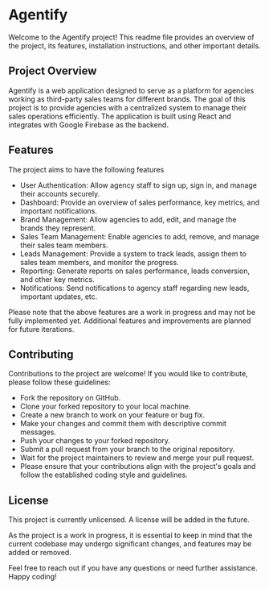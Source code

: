 # Agentify

Welcome to the Agentify project! This readme file provides an overview of the project, its features, installation instructions, and other important details.

## Project Overview
Agentify is a web application designed to serve as a platform for agencies working as third-party sales teams for different brands. The goal of this project is to provide agencies with a centralized system to manage their sales operations efficiently. The application is built using React and integrates with Google Firebase as the backend.

## Features
The project aims to have the following features

- User Authentication: Allow agency staff to sign up, sign in, and manage their accounts securely.
- Dashboard: Provide an overview of sales performance, key metrics, and important notifications.
- Brand Management: Allow agencies to add, edit, and manage the brands they represent.
- Sales Team Management: Enable agencies to add, remove, and manage their sales team members.
- Leads Management: Provide a system to track leads, assign them to sales team members, and monitor the progress.
- Reporting: Generate reports on sales performance, leads conversion, and other key metrics.
- Notifications: Send notifications to agency staff regarding new leads, important updates, etc.

  
Please note that the above features are a work in progress and may not be fully implemented yet. Additional features and improvements are planned for future iterations.

## Contributing
Contributions to the project are welcome! If you would like to contribute, please follow these guidelines:

- Fork the repository on GitHub.
- Clone your forked repository to your local machine.
- Create a new branch to work on your feature or bug fix.
- Make your changes and commit them with descriptive commit messages.
- Push your changes to your forked repository.
- Submit a pull request from your branch to the original repository.
- Wait for the project maintainers to review and merge your pull request.
- Please ensure that your contributions align with the project's goals and follow the established coding style and guidelines.

## License
This project is currently unlicensed. A license will be added in the future.

As the project is a work in progress, it is essential to keep in mind that the current codebase may undergo significant changes, and features may be added or removed.

Feel free to reach out if you have any questions or need further assistance. Happy coding!
